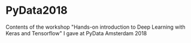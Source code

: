 # PyData2018
Contents of the workshop "Hands-on introduction to Deep Learning with Keras and Tensorflow" I gave at PyData Amsterdam 2018
